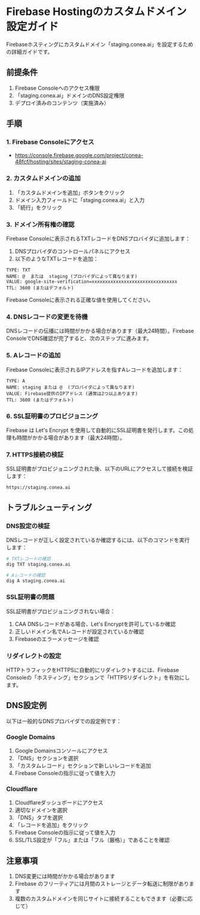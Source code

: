 # Firebase Hostingのカスタムドメイン設定ガイド

Firebaseホスティングにカスタムドメイン「staging.conea.ai」を設定するための詳細ガイドです。

## 前提条件

1. Firebase Consoleへのアクセス権限
2. 「staging.conea.ai」ドメインのDNS設定権限
3. デプロイ済みのコンテンツ（実施済み）

## 手順

### 1. Firebase Consoleにアクセス

- https://console.firebase.google.com/project/conea-48fcf/hosting/sites/staging-conea-ai

### 2. カスタムドメインの追加

1. 「カスタムドメインを追加」ボタンをクリック
2. ドメイン入力フィールドに「staging.conea.ai」と入力
3. 「続行」をクリック

### 3. ドメイン所有権の確認

Firebase Consoleに表示されるTXTレコードをDNSプロバイダに追加します：

1. DNSプロバイダのコントロールパネルにアクセス
2. 以下のようなTXTレコードを追加：

```
TYPE: TXT
NAME: @  または  staging (プロバイダによって異なります)
VALUE: google-site-verification=xxxxxxxxxxxxxxxxxxxxxxxxxxxxxxxx
TTL: 3600 (またはデフォルト)
```

Firebase Consoleに表示される正確な値を使用してください。

### 4. DNSレコードの変更を待機

DNSレコードの伝播には時間がかかる場合があります（最大24時間）。Firebase ConsoleでDNS確認が完了すると、次のステップに進みます。

### 5. Aレコードの追加

Firebase Consoleに表示されるIPアドレスを指すAレコードを追加します：

```
TYPE: A
NAME: staging または @  (プロバイダによって異なります)
VALUE: Firebase提供のIPアドレス (通常は2つ以上あります)
TTL: 3600 (またはデフォルト)
```

### 6. SSL証明書のプロビジョニング

Firebase は Let's Encrypt を使用して自動的にSSL証明書を発行します。この処理も時間がかかる場合があります（最大24時間）。

### 7. HTTPS接続の検証

SSL証明書がプロビジョニングされた後、以下のURLにアクセスして接続を検証します：

```
https://staging.conea.ai
```

## トラブルシューティング

### DNS設定の検証

DNSレコードが正しく設定されているか確認するには、以下のコマンドを実行します：

```bash
# TXTレコードの確認
dig TXT staging.conea.ai

# Aレコードの確認
dig A staging.conea.ai
```

### SSL証明書の問題

SSL証明書がプロビジョニングされない場合：

1. CAA DNSレコードがある場合、Let's Encryptを許可しているか確認
2. 正しいドメイン名でAレコードが設定されているか確認
3. Firebaseのエラーメッセージを確認

### リダイレクトの設定

HTTPトラフィックをHTTPSに自動的にリダイレクトするには、Firebase Consoleの「ホスティング」セクションで「HTTPSリダイレクト」を有効にします。

## DNS設定例

以下は一般的なDNSプロバイダでの設定例です：

### Google Domains

1. Google Domainsコンソールにアクセス
2. 「DNS」セクションを選択
3. 「カスタムレコード」セクションで新しいレコードを追加
4. Firebase Consoleの指示に従って値を入力

### Cloudflare

1. Cloudflareダッシュボードにアクセス
2. 適切なドメインを選択
3. 「DNS」タブを選択
4. 「レコードを追加」をクリック
5. Firebase Consoleの指示に従って値を入力
6. SSL/TLS設定が「フル」または「フル（厳格）」であることを確認

## 注意事項

1. DNS変更には時間がかかる場合があります
2. Firebase のフリーティアには月間のストレージとデータ転送に制限があります
3. 複数のカスタムドメインを同じサイトに接続することもできます（必要に応じて）